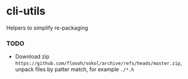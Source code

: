 # cli-utils

Helpers to simplify re-packaging

### TODO

- Download zip `https://github.com/floooh/sokol/archive/refs/heads/master.zip`, unpack files by patter match, for example `./*.h`